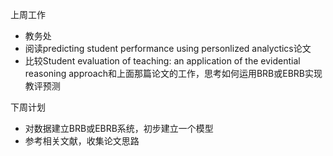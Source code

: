上周工作

- 教务处
- 阅读predicting student performance using personlized analyctics论文
- 比较Student evaluation of teaching: an application of the evidential reasoning approach和上面那篇论文的工作，思考如何运用BRB或EBRB实现教评预测

下周计划

- 对数据建立BRB或EBRB系统，初步建立一个模型
- 参考相关文献，收集论文思路